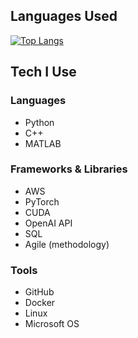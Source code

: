 ## Languages Used

[![Top Langs](https://github-readme-stats.vercel.app/api/top-langs/?username=ManuelMPD&layout=compact)](https://github.com/anuraghazra/github-readme-stats)

## Tech I Use

### Languages
- Python
- C++
- MATLAB

### Frameworks & Libraries
- AWS
- PyTorch
- CUDA
- OpenAI API
- SQL
- Agile (methodology)

### Tools
- GitHub
- Docker
- Linux
- Microsoft OS
